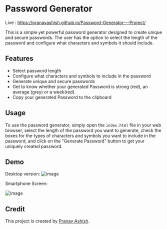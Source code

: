 # Password Generator

Live : https://pranavashish.github.io/Password-Generator---Project/

This is a simple yet powerful password generator designed to create unique and secure passwords. The user has the option to select the length of the password and configure what characters and symbols it should include.

## Features

* Select password length
* Configure what characters and symbols to include in the password
* Generate unique and secure passwords
* Get to know whether your generated Password is strong (red), an average (grey) or a week(red). 
* Copy your generated Password to the clipboard


## Usage

To use the password generator, simply open the `index.html` file in your web browser, select the length of the password you want to generate, check the boxes for the types of characters and symbols you want to include in the password, and click on the "Generate Password" button to get your uniquely created password.

## Demo

Desktop version:
![image](https://user-images.githubusercontent.com/89379595/221770264-0896a223-a4c7-4872-800a-1dcdeaefb47c.png)


Smartphone Screen:

![image](https://user-images.githubusercontent.com/89379595/221770503-610d2d7e-6f80-4a0e-bed3-83a1d56ac5f3.png)


## Credit 

This project is created by [Pranav Ashish](https://github.com/pranavashish).

